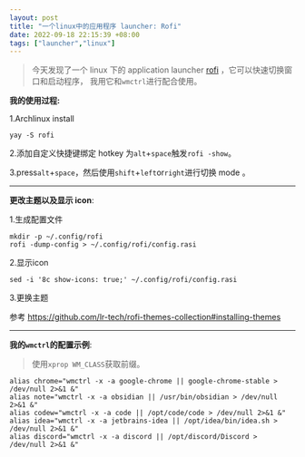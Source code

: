 ```yaml
---
layout: post
title: "一个linux中的应用程序 launcher: Rofi"
date: 2022-09-18 22:15:39 +08:00
tags: ["launcher","linux"]
---
```


> 今天发现了一个 linux 下的 application launcher [rofi](https://github.com/davatorium/rofi) ，它可以快速切换窗口和启动程序，
> 我用它和`wmctrl`进行配合使用。

**我的使用过程:**

1.Archlinux install

```shell
yay -S rofi
```

2.添加自定义快捷键绑定 hotkey 为`alt`+`space`触发`rofi -show`。

3.press`alt`+`space`，然后使用`shift`+`left`or`right`进行切换 mode 。

---

**更改主题以及显示 icon**:

1.生成配置文件

```shell
mkdir -p ~/.config/rofi
rofi -dump-config > ~/.config/rofi/config.rasi
```

2.显示icon

```shell
sed -i '8c show-icons: true;' ~/.config/rofi/config.rasi
```

3.更换主题

参考 https://github.com/lr-tech/rofi-themes-collection#installing-themes

---

**我的`wmctrl`的配置示例**:

> 使用`xprop WM_CLASS`获取前缀。

```shell
alias chrome="wmctrl -x -a google-chrome || google-chrome-stable > /dev/null 2>&1 &"
alias note="wmctrl -x -a obsidian || /usr/bin/obsidian > /dev/null 2>&1 &"
alias codew="wmctrl -x -a code || /opt/code/code > /dev/null 2>&1 &"
alias idea="wmctrl -x -a jetbrains-idea || /opt/idea/bin/idea.sh > /dev/null 2>&1 &"
alias discord="wmctrl -x -a discord || /opt/discord/Discord > /dev/null 2>&1 &"
```